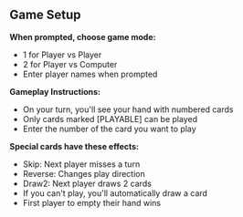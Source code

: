 ## Game Setup

**When prompted, choose game mode:**

- 1 for Player vs Player
- 2 for Player vs Computer
- Enter player names when prompted

**Gameplay Instructions:**
- On your turn, you'll see your hand with numbered cards
- Only cards marked [PLAYABLE] can be played
- Enter the number of the card you want to play

**Special cards have these effects:**

- Skip: Next player misses a turn
- Reverse: Changes play direction
- Draw2: Next player draws 2 cards
- If you can't play, you'll automatically draw a card
- First player to empty their hand wins 
